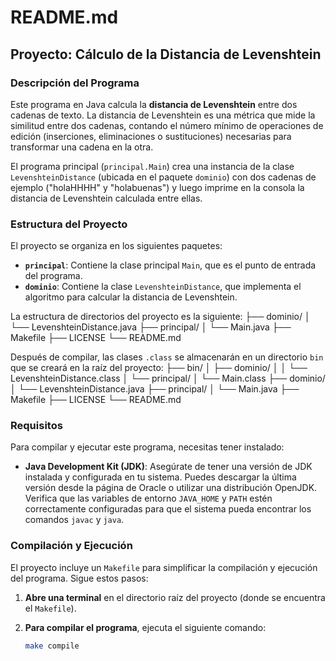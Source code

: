 # README.md

## Proyecto: Cálculo de la Distancia de Levenshtein

### Descripción del Programa

Este programa en Java calcula la **distancia de Levenshtein** entre dos cadenas de texto. La distancia de Levenshtein es una métrica que mide la similitud entre dos cadenas, contando el número mínimo de operaciones de edición (inserciones, eliminaciones o sustituciones) necesarias para transformar una cadena en la otra.

El programa principal (`principal.Main`) crea una instancia de la clase `LevenshteinDistance` (ubicada en el paquete `dominio`) con dos cadenas de ejemplo ("holaHHHH" y "holabuenas") y luego imprime en la consola la distancia de Levenshtein calculada entre ellas.

### Estructura del Proyecto

El proyecto se organiza en los siguientes paquetes:

* **`principal`**: Contiene la clase principal `Main`, que es el punto de entrada del programa.
* **`dominio`**: Contiene la clase `LevenshteinDistance`, que implementa el algoritmo para calcular la distancia de Levenshtein.

La estructura de directorios del proyecto es la siguiente:
├── dominio/
│ └── LevenshteinDistance.java
├── principal/
│ └── Main.java
├── Makefile
├── LICENSE
└── README.md

Después de compilar, las clases `.class` se almacenarán en un directorio `bin` que se creará en la raíz del proyecto:
├── bin/
│ ├── dominio/
│ │ └── LevenshteinDistance.class
│ └── principal/
│ └── Main.class
├── dominio/
│ └── LevenshteinDistance.java
├── principal/
│ └── Main.java
├── Makefile
├── LICENSE
└── README.md


### Requisitos

Para compilar y ejecutar este programa, necesitas tener instalado:

* **Java Development Kit (JDK)**:  Asegúrate de tener una versión de JDK instalada y configurada en tu sistema. Puedes descargar la última versión desde la página de Oracle o utilizar una distribución OpenJDK. Verifica que las variables de entorno `JAVA_HOME` y `PATH` estén correctamente configuradas para que el sistema pueda encontrar los comandos `javac` y `java`.

### Compilación y Ejecución

El proyecto incluye un `Makefile` para simplificar la compilación y ejecución del programa. Sigue estos pasos:

1. **Abre una terminal** en el directorio raíz del proyecto (donde se encuentra el `Makefile`).

2. **Para compilar el programa**, ejecuta el siguiente comando:
   ```bash
   make compile
